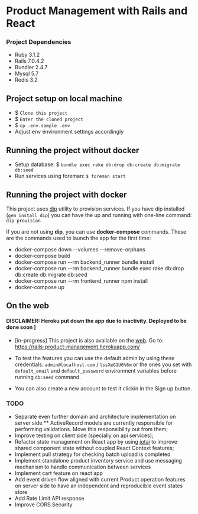# Product Management with Rails and React

### Project Dependencies

* Ruby 3.1.2
* Rails 7.0.4.2
* Bundler 2.4.7
* Mysql 5.7
* Redis 3.2

## Project setup on local machine

* $ `Clone this project`
* $ `Enter the cloned project`
* $ `cp .env.sample .env`
* Adjust env environment settings accordingly

## Running the project without docker

* Setup database: $ `bundle exec rake db:drop db:create db:migrate db:seed`
* Run services using foreman: `$ foreman start`

## Running the project with docker

This project uses [dip](https://github.com/bibendi/dip) utility to provision services. If you have dip installed (`gem install dip`) you can have the up and running with one-line command: `dip provision`

If you are not using **dip**, you can use **docker-compose** commands. These are the commands used to launch the app for the first time:

* docker-compose down --volumes --remove-orphans
* docker-compose build
* docker-compose run --rm backend_runner bundle install
* docker-compose run --rm backend_runner bundle exec rake db:drop db:create db:migrate db:seed
* docker-compose run --rm frontend_runner npm install
* docker-compose up

## On the web
#### DISCLAIMER: Heroku put down the app due to inactivity. Deployed to be done soon ]

* [in-progress] This project is also available on the [web](https://rails-product-management.herokuapp.com/). Go to: https://rails-product-management.herokuapp.com/

* To test the features you can use the default admin by using these credentials: `admin@localhost.com` / `lssXeG1U6%6m` or the ones you set with `default_email` and `default_password` environment variables before running `db:seed` command.
* You can also create a new account to test it clickin in the Sign up button.

### TODO

* Separate even further domain and architecture implementation on server side
 ** ActiveRecord models are currently responsible for performing validations. Move this responsibility out from them;
* Improve testing on client side (specially on api services);
* Refactor state management on React app by using [jotai](https://github.com/pmndrs/jotai) to improve shared component state without coupled React Context features;
* Implement pull strategy for checking batch upload is completed
* Implement standalone product inventory service and use messaging mechanism to handle communication between services
* Implement cart feature on react app
* Add event driven flow aligned with current Product operation features on server side to have an independent and reproducible event states store
* Add Rate Limit API response
* Improve CORS Security
